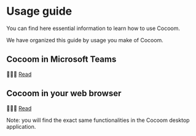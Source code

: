 # Usage guide

You can find here essential information to learn how to use Cocoom.

We have organized this guide by usage you make of Cocoom.


## Cocoom in Microsoft Teams

👩🏾‍💻 [Read](./msteams-app/introduction.md)

## Cocoom in your web browser

👨🏻‍✈️ [Read](./web-app/introduction.md)

Note: you will find the exact same functionalities in the Cocoom desktop application.
